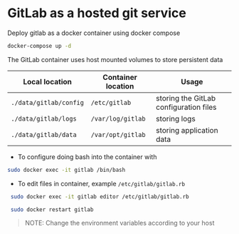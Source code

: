 # GitLab as a hosted git service

Deploy gitlab as a docker container using docker compose

```bash
docker-compose up -d

```

The GitLab container uses host mounted volumes to store persistent data

| Local location | Container location | Usage |
| --- | --- | --- |
| `./data/gitlab/config` | `/etc/gitlab` | storing the GitLab configuration files |
| `./data/gitlab/logs` | `/var/log/gitlab` | storing logs |
| `./data/gitlab/data` | `/var/opt/gitlab` | storing application data |

- To configure doing bash into the container with 

```bash
sudo docker exec -it gitlab /bin/bash
```
- To edit files in container, example `/etc/gitlab/gitlab.rb`

```bash
 sudo docker exec -it gitlab editor /etc/gitlab/gitlab.rb

 sudo docker restart gitlab
```

> NOTE: Change the environment variables according to your host
